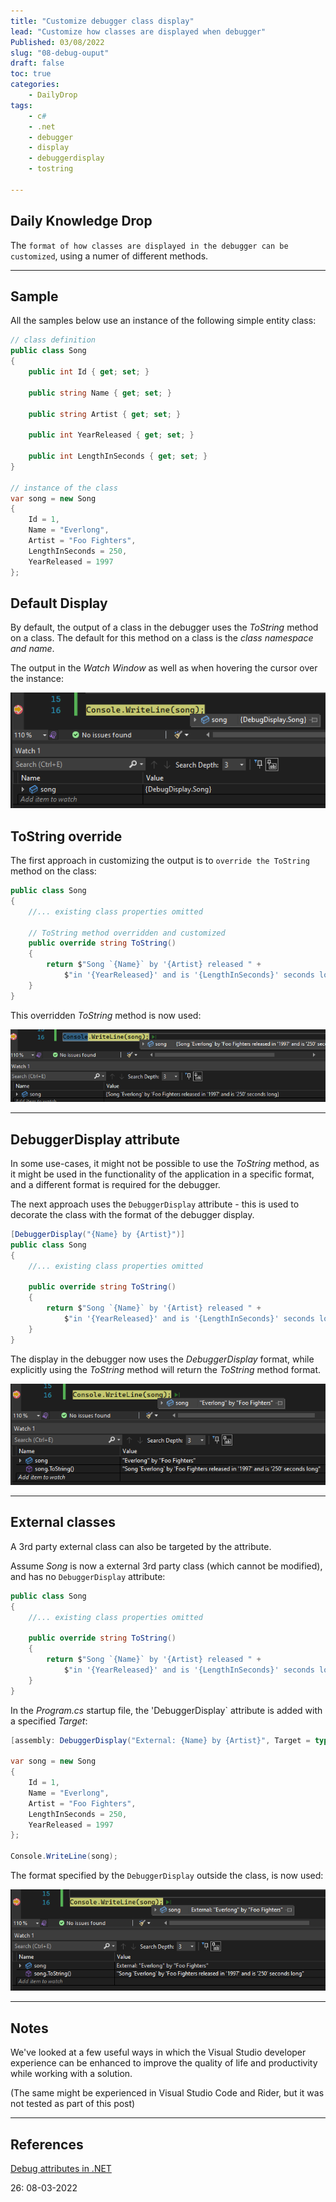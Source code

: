 ```yaml
---
title: "Customize debugger class display"
lead: "Customize how classes are displayed when debugger"
Published: 03/08/2022
slug: "08-debug-ouput"
draft: false
toc: true
categories:
    - DailyDrop
tags:
    - c#
    - .net
    - debugger
    - display
    - debuggerdisplay
    - tostring

---
```


## Daily Knowledge Drop

The `format of how classes are displayed in the debugger can be customized`, using a numer of different methods.

---

## Sample

All the samples below use an instance of the following simple entity class:

``` csharp
// class definition
public class Song
{
    public int Id { get; set; } 

    public string Name { get; set; }

    public string Artist { get; set; }

    public int YearReleased { get; set; }

    public int LengthInSeconds { get; set; }
}

// instance of the class
var song = new Song
{
    Id = 1,
    Name = "Everlong",
    Artist = "Foo Fighters",
    LengthInSeconds = 250,
    YearReleased = 1997
};
```

## Default Display

By default, the output of a class in the debugger uses the _ToString_ method on a class. The default for this method on a class is the _class namespace and  name_.

The output in the _Watch Window_ as well as when hovering the cursor over the instance:

![Default output](1.default.png) 

## ToString override

The first approach in customizing the output is to `override the ToString` method on the class:

``` csharp
public class Song
{
    //... existing class properties omitted

    // ToString method overridden and customized
    public override string ToString()
    {
        return $"Song `{Name}` by '{Artist} released " +
            $"in '{YearReleased}' and is '{LengthInSeconds}' seconds long";
    }
}
```

This overridden _ToString_ method is now used:

![ToString output](2.tostring.png) 

---

## DebuggerDisplay attribute

In some use-cases, it might not be possible to use the _ToString_ method, as it might be used in the functionality of the application in a specific format, and a different format is required for the debugger.

The next approach uses the `DebuggerDisplay` attribute - this is used to decorate the class with the format of the debugger display.

``` csharp
[DebuggerDisplay("{Name} by {Artist}")]
public class Song
{
    //... existing class properties omitted

    public override string ToString()
    {
        return $"Song `{Name}` by '{Artist} released " +
            $"in '{YearReleased}' and is '{LengthInSeconds}' seconds long";
    }
}
```

The display in the debugger now uses the _DebuggerDisplay_ format, while explicitly using the _ToString_ method will return the _ToString_ method format.

![DebuggerDisplay output](3.debuggerdisplay.png) 

---

## External classes

A 3rd party external class can also be targeted by the attribute.

Assume _Song_ is now a external 3rd party class (which cannot be modified), and has no `DebuggerDisplay` attribute:

``` csharp
public class Song
{
    //... existing class properties omitted

    public override string ToString()
    {
        return $"Song `{Name}` by '{Artist} released " +
            $"in '{YearReleased}' and is '{LengthInSeconds}' seconds long";
    }
}
```

In the _Program.cs_ startup file, the 'DebuggerDisplay` attribute is added with a specified _Target_:

``` csharp
[assembly: DebuggerDisplay("External: {Name} by {Artist}", Target = typeof(Song))]

var song = new Song
{
    Id = 1,
    Name = "Everlong",
    Artist = "Foo Fighters",
    LengthInSeconds = 250,
    YearReleased = 1997
};

Console.WriteLine(song);
```

The format specified by the `DebuggerDisplay` outside the class, is now used:

![External DebuggerDisplay output](4.external.png) 

---

## Notes

We've looked at a few useful ways in which the Visual Studio developer experience can be enhanced to improve the quality of life and productivity while working with a solution.

(The same might be experienced in Visual Studio Code and Rider, but it was not tested as part of this post)

---

## References
[Debug attributes in .NET](https://dunnhq.com/posts/2022/debugger-attributes/)  

<?# DailyDrop ?>26: 08-03-2022<?#/ DailyDrop ?>
